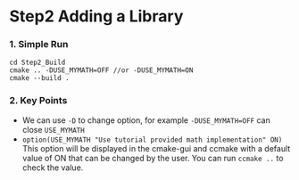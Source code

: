 # Step2 Adding a Library

### 1. Simple Run
```
cd Step2_Build
cmake .. -DUSE_MYMATH=OFF //or -DUSE_MYMATH=ON
cmake --build .
```

### 2. Key Points
- We can use `-D` to change option, for example `-DUSE_MYMATH=OFF` can close `USE_MYMATH`
- `option(USE_MYMATH "Use tutorial provided math implementation" ON)` This option will be displayed in the cmake-gui and ccmake with a default value of ON that can be changed by the user. You can run `ccmake ..` to check the value.
